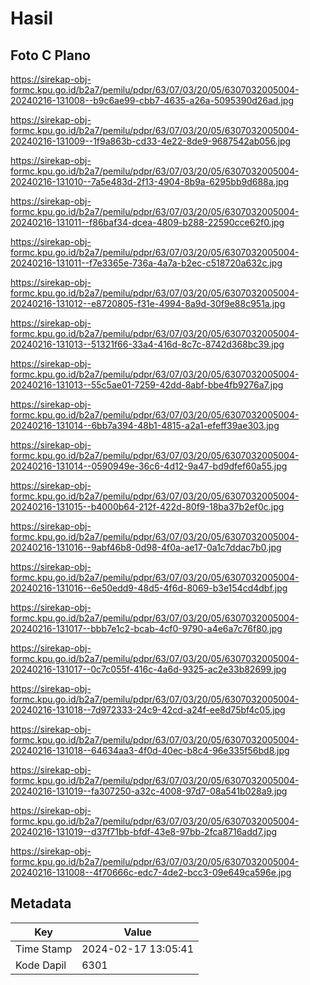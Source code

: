 # Hasil

## Foto C Plano

https://sirekap-obj-formc.kpu.go.id/b2a7/pemilu/pdpr/63/07/03/20/05/6307032005004-20240216-131008--b9c6ae99-cbb7-4635-a26a-5095390d26ad.jpg

https://sirekap-obj-formc.kpu.go.id/b2a7/pemilu/pdpr/63/07/03/20/05/6307032005004-20240216-131009--1f9a863b-cd33-4e22-8de9-9687542ab056.jpg

https://sirekap-obj-formc.kpu.go.id/b2a7/pemilu/pdpr/63/07/03/20/05/6307032005004-20240216-131010--7a5e483d-2f13-4904-8b9a-6295bb9d688a.jpg

https://sirekap-obj-formc.kpu.go.id/b2a7/pemilu/pdpr/63/07/03/20/05/6307032005004-20240216-131011--f86baf34-dcea-4809-b288-22590cce62f0.jpg

https://sirekap-obj-formc.kpu.go.id/b2a7/pemilu/pdpr/63/07/03/20/05/6307032005004-20240216-131011--f7e3365e-736a-4a7a-b2ec-c518720a632c.jpg

https://sirekap-obj-formc.kpu.go.id/b2a7/pemilu/pdpr/63/07/03/20/05/6307032005004-20240216-131012--e8720805-f31e-4994-8a9d-30f9e88c951a.jpg

https://sirekap-obj-formc.kpu.go.id/b2a7/pemilu/pdpr/63/07/03/20/05/6307032005004-20240216-131013--51321f66-33a4-416d-8c7c-8742d368bc39.jpg

https://sirekap-obj-formc.kpu.go.id/b2a7/pemilu/pdpr/63/07/03/20/05/6307032005004-20240216-131013--55c5ae01-7259-42dd-8abf-bbe4fb9276a7.jpg

https://sirekap-obj-formc.kpu.go.id/b2a7/pemilu/pdpr/63/07/03/20/05/6307032005004-20240216-131014--6bb7a394-48b1-4815-a2a1-efeff39ae303.jpg

https://sirekap-obj-formc.kpu.go.id/b2a7/pemilu/pdpr/63/07/03/20/05/6307032005004-20240216-131014--0590949e-36c6-4d12-9a47-bd9dfef60a55.jpg

https://sirekap-obj-formc.kpu.go.id/b2a7/pemilu/pdpr/63/07/03/20/05/6307032005004-20240216-131015--b4000b64-212f-422d-80f9-18ba37b2ef0c.jpg

https://sirekap-obj-formc.kpu.go.id/b2a7/pemilu/pdpr/63/07/03/20/05/6307032005004-20240216-131016--9abf46b8-0d98-4f0a-ae17-0a1c7ddac7b0.jpg

https://sirekap-obj-formc.kpu.go.id/b2a7/pemilu/pdpr/63/07/03/20/05/6307032005004-20240216-131016--6e50edd9-48d5-4f6d-8069-b3e154cd4dbf.jpg

https://sirekap-obj-formc.kpu.go.id/b2a7/pemilu/pdpr/63/07/03/20/05/6307032005004-20240216-131017--bbb7e1c2-bcab-4cf0-9790-a4e6a7c76f80.jpg

https://sirekap-obj-formc.kpu.go.id/b2a7/pemilu/pdpr/63/07/03/20/05/6307032005004-20240216-131017--0c7c055f-416c-4a6d-9325-ac2e33b82699.jpg

https://sirekap-obj-formc.kpu.go.id/b2a7/pemilu/pdpr/63/07/03/20/05/6307032005004-20240216-131018--7d972333-24c9-42cd-a24f-ee8d75bf4c05.jpg

https://sirekap-obj-formc.kpu.go.id/b2a7/pemilu/pdpr/63/07/03/20/05/6307032005004-20240216-131018--64634aa3-4f0d-40ec-b8c4-96e335f56bd8.jpg

https://sirekap-obj-formc.kpu.go.id/b2a7/pemilu/pdpr/63/07/03/20/05/6307032005004-20240216-131019--fa307250-a32c-4008-97d7-08a541b028a9.jpg

https://sirekap-obj-formc.kpu.go.id/b2a7/pemilu/pdpr/63/07/03/20/05/6307032005004-20240216-131019--d37f71bb-bfdf-43e8-97bb-2fca8716add7.jpg

https://sirekap-obj-formc.kpu.go.id/b2a7/pemilu/pdpr/63/07/03/20/05/6307032005004-20240216-131008--4f70666c-edc7-4de2-bcc3-09e649ca596e.jpg


## Metadata

| Key        | Value               |
| ---------- | ------------------- |
| Time Stamp | 2024-02-17 13:05:41 |
| Kode Dapil | 6301                |



